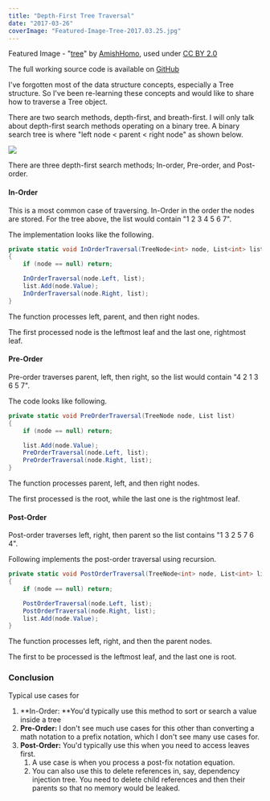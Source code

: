 ```yaml
---
title: "Depth-First Tree Traversal"
date: "2017-03-26"
coverImage: "Featured-Image-Tree-2017.03.25.jpg"
---
```


Featured Image - "[tree](https://www.flickr.com/photos/kenorwig/33051659145/in/photolist-SmEoLa-8ayiD4-dqarfG-5DC811-7eKKLj-9qrnoZ-9B2Lor-84hd8L-doRPFa-qGa6NE-m2Afgp-2193x-9GU4BC-bVnUAS-8iFmBG-e712bc-pebv7p-69THJB-cXskaJ-oncXE-8hhqUP-RPEM3-njFjSY-hBt2TR-4VoKTV-iPayWm-ciKgxW-d8udC9-9tXNXQ-efxZPy-Ek8Wh-h17NPK-oZHbQr-m9qs9-4G8yY4-5Rnvwp-AKZmA-RAs4FJ-qiAzi8-g2u2y-5eyFVz-bbh1ZT-ntNFQF-4FLXz1-hU7rUY-pUbruw-SZqaFe-9z2uWL-93SbqU-hjce93)" by [AmishHomo](https://www.flickr.com/photos/powerset/), used under [CC BY 2.0](https://creativecommons.org/licenses/by/2.0/)

The full working source code is available on [GitHub](https://github.com/dance2die/Demo.LearnByDoing/tree/master/Demo.LearnByDoing.General/Tree)

I've forgotten most of the data structure concepts, especially a Tree structure. So I've been re-learning these concepts and would like to share how to traverse a Tree object.

There are two search methods, depth-first, and breath-first. I will only talk about depth-first search methods operating on a binary tree. A binary search tree is where "left node < parent < right node" as shown below.

![](https://www.slightedgecoder.com/wp-content/uploads/2017/03/Binary-Search-Tree.jpg)

There are three depth-first search methods; In-order, Pre-order, and Post-order.

#### In-Order

This is a most common case of traversing. In-Order in the order the nodes are stored. For the tree above, the list would contain "1 2 3 4 5 6 7".

The implementation looks like the following.

```csharp
private static void InOrderTraversal(TreeNode<int> node, List<int> list)
{
	if (node == null) return;

	InOrderTraversal(node.Left, list);
	list.Add(node.Value);
	InOrderTraversal(node.Right, list);
}
```

The function processes left, parent, and then right nodes.

The first processed node is the leftmost leaf and the last one, rightmost leaf.

#### Pre-Order

Pre-order traverses parent, left, then right, so the list would contain "4 2 1 3 6 5 7".

The code looks like following.

```csharp
private static void PreOrderTraversal(TreeNode node, List list)
{
    if (node == null) return;

    list.Add(node.Value);
    PreOrderTraversal(node.Left, list);
    PreOrderTraversal(node.Right, list);
}
```

The function processes parent, left, and then right nodes.

The first processed is the root, while the last one is the rightmost leaf.

#### Post-Order

Post-order traverses left, right, then parent so the list contains "1 3 2 5 7 6 4".

Following implements the post-order traversal using recursion.

```csharp
private static void PostOrderTraversal(TreeNode<int> node, List<int> list)
{
    if (node == null) return;

    PostOrderTraversal(node.Left, list);
    PostOrderTraversal(node.Right, list);
    list.Add(node.Value);
}
```

The function processes left, right, and then the parent nodes.

The first to be processed is the leftmost leaf, and the last one is root.

### Conclusion

Typical use cases for

1. **In-Order: **You'd typically use this method to sort or search a value inside a tree
2. **Pre-Order:** I don't see much use cases for this other than converting a math notation to a prefix notation, which I don't see many use cases for.
3. **Post-Order:** You'd typically use this when you need to access leaves first.
   1. A use case is when you process a post-fix notation equation.
   2. You can also use this to delete references in, say, dependency injection tree. You need to delete child references and then their parents so that no memory would be leaked.
